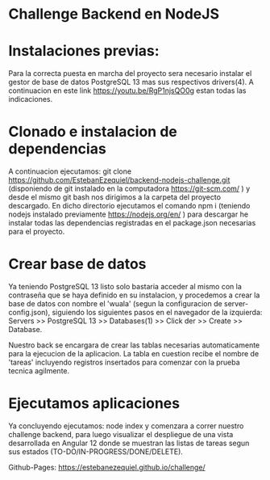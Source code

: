 # Challenge Backend en NodeJS

# Instalaciones previas:

Para la correcta puesta en marcha del proyecto sera necesario instalar el gestor de base de datos PostgreSQL 13 mas sus respectivos drivers(4).
A continuacion en este link https://youtu.be/RgP1njsQO0g estan todas las indicaciones.

# Clonado e instalacion de dependencias 

A continuacion ejecutamos: git clone https://github.com/EstebanEzequiel/backend-nodejs-challenge.git (disponiendo de git instalado en la computadora https://git-scm.com/ ) y desde el mismo git bash nos dirigimos a la carpeta del proyecto descargado.
En dicho directorio ejecutamos el comando npm i (teniendo nodejs instalado previamente https://nodejs.org/en/ ) para descargar he instalar todas las dependencias registradas en el package.json necesarias para el proyecto.

# Crear base de datos

Ya teniendo PostgreSQL 13 listo solo bastaria acceder al mismo con la contraseña que se haya definido en su instalacion, y procedemos a crear la base de datos con nombre el 'wuala' (segun la configuracion de server-config.json), siguiendo los siguientes pasos en el navegador de la izquierda: 
Servers >> PostgreSQL 13 >> Databases(1) >> Click der >> Create >> Database.

Nuestro back se encargara de crear las tablas necesarias automaticamente para la ejecucion de la aplicacion. La tabla en cuestion recibe el nombre de 'tareas' incluyendo registros insertados para comenzar con la prueba tecnica agilmente.

# Ejecutamos aplicaciones

Ya concluyendo ejecutamos: node index y comenzara a correr nuestro challenge backend, para luego visualizar el despliegue de una vista desarrollada en Angular 12 donde se muestran las listas de tareas segun sus estados 
(TO-DO/IN-PROGRESS/DONE/DELETE).

Github-Pages: https://estebanezequiel.github.io/challenge/
